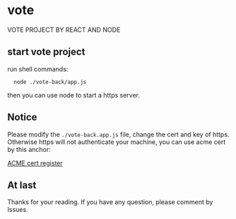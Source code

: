 # vote
VOTE PROJECT BY REACT AND NODE

## start vote project
run shell commands:
```shell
  node ./vote-back/app.js
```
then you can use node to start a https server.


## Notice
Please modify the `./vote-back.app.js` file, change the cert and key of https. Otherwise https will not authenticate your machine, you can use acme cert by this anchor:

[ACME cert register](https://github.com/acmesh-official/acme.sh)


## At last
Thanks for your reading. If you have any question, please comment by Issues.
